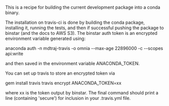 This is a recipe for building the current development package into a conda
binary.

The installation on travis-ci is done by building the conda package, installing
it, running the tests, and then if successful pushing the package to binstar
(and the docs to AWS S3). The binstar auth token is an encrypted environment
variable generated using:

anaconda auth -n mdtraj-travis -o omnia --max-age 22896000 -c --scopes api:write

and then saved in the environment variable ANACONDA_TOKEN.

You can set up travis to store an encrypted token via

gem install travis
travis encrypt ANACONDA_TOKEN=xx

where xx is the token output by binstar.  The final command should print a line (containing 'secure') for inclusion in your .travis.yml file.
